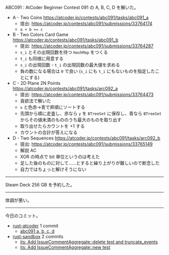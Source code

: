 ABC091 : AtCoder Beginner Contest 091 の A, B, C, D を解いた。

- A - Two Coins
  <https://atcoder.jp/contests/abc091/tasks/abc091_a>
  - 提出: <https://atcoder.jp/contests/abc091/submissions/33764174>
  - `a + b >= c`
- B - Two Colors Card Game
  <https://atcoder.jp/contests/abc091/tasks/abc091_b>
  - 提出: <https://atcoder.jp/contests/abc091/submissions/33764287>
  - `s_i` とその出現回数を持つ `HashMap` をつくる
  - `t_i` も同様に用意する
  - `s_i` の出現回数 - `t_i` の出現回数の最大値を求める
  - 負の数になる場合は `0` で良い (`s_i` にも `t_i` にもないものを指定したことにする)
- C - 2D Plane 2N Points
  <https://atcoder.jp/contests/abc091/tasks/arc092_a>
  - 提出: <https://atcoder.jp/contests/abc091/submissions/33764473>
  - 貪欲法で解いた
  - `x` と色赤→青で昇順にソートする
  - 先頭から順に走査し、赤なら `y` を `BTreeSet` に保存し、青なら `BTreeSet` からその値未満のもののうち最大のものを取り出す
  - 取り出せたらカウントを +1 する
  - カウントの合計が答えになる
- D - Two Sequences
  <https://atcoder.jp/contests/abc091/tasks/arc092_b>
  - 提出: <https://atcoder.jp/contests/abc091/submissions/33765149>
  - 解説 AC
  - XOR の時点で bit 単位というのは考えた
  - 足した後のものに対して……とすると繰り上がりが難しいので断念した
  - 自力ではちょっと解けそうにない

---

Steam Deck 256 GB を予約した。

---

体調が悪い。

---

今日のコミット。

- [rust-atcoder](https://github.com/bouzuya/rust-atcoder) 1 commit
  - [abc091 a, b, c, d](https://github.com/bouzuya/rust-atcoder/commit/881bdf985fc6cd22e8f867c2564b7588316539b9)
- [rust-sandbox](https://github.com/bouzuya/rust-sandbox) 2 commits
  - [its: Add IssueCommentAggregate::delete test and truncate_events](https://github.com/bouzuya/rust-sandbox/commit/6b0ffb44b952538eeab656001c07d80b5ad6ff3b)
  - [its: Add IssueCommentAggregate::new test](https://github.com/bouzuya/rust-sandbox/commit/ab9b7d98831282e1e80972a60dbef7ef7a4d6606)
